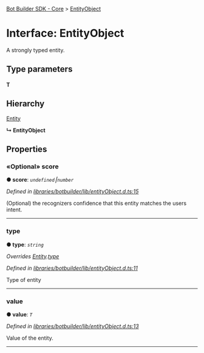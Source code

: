 [Bot Builder SDK - Core](../README.md) > [EntityObject](../interfaces/botbuilder.entityobject.md)



# Interface: EntityObject


A strongly typed entity.

## Type parameters
#### T 
## Hierarchy


 [Entity](botbuilder.entity.md)

**↳ EntityObject**








## Properties
<a id="score"></a>

### «Optional» score

**●  score**:  *`undefined`⎮`number`* 

*Defined in [libraries/botbuilder/lib/entityObject.d.ts:15](https://github.com/Microsoft/botbuilder-js/blob/5422076/libraries/botbuilder/lib/entityObject.d.ts#L15)*



(Optional) the recognizers confidence that this entity matches the users intent.




___

<a id="type"></a>

###  type

**●  type**:  *`string`* 

*Overrides [Entity](botbuilder.entity.md).[type](botbuilder.entity.md#type)*

*Defined in [libraries/botbuilder/lib/entityObject.d.ts:11](https://github.com/Microsoft/botbuilder-js/blob/5422076/libraries/botbuilder/lib/entityObject.d.ts#L11)*



Type of entity




___

<a id="value"></a>

###  value

**●  value**:  *`T`* 

*Defined in [libraries/botbuilder/lib/entityObject.d.ts:13](https://github.com/Microsoft/botbuilder-js/blob/5422076/libraries/botbuilder/lib/entityObject.d.ts#L13)*



Value of the entity.




___


